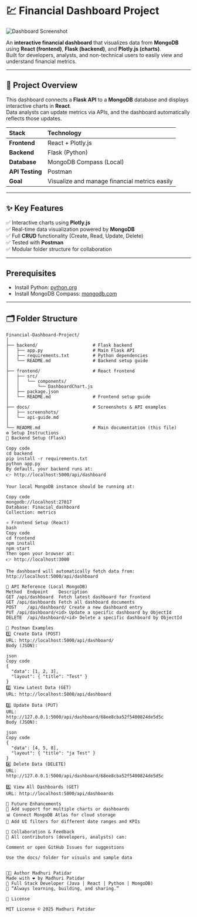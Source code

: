 # 💹 Financial Dashboard Project

![Dashboard Screenshot](docs/screenshots/)

An **interactive financial dashboard** that visualizes data from **MongoDB** using **React (frontend)**, **Flask (backend)**, and **Plotly.js (charts)**.  
Built for developers, analysts, and non-technical users to easily view and understand financial metrics.

---

## 🧠 Project Overview

This dashboard connects a **Flask API** to a **MongoDB** database and displays interactive charts in **React**.  
Data analysts can update metrics via APIs, and the dashboard automatically reflects those updates.

| Stack | Technology |
|:------|:------------|
| **Frontend** | React + Plotly.js |
| **Backend** | Flask (Python) |
| **Database** | MongoDB Compass (Local) |
| **API Testing** | Postman |
| **Goal** | Visualize and manage financial metrics easily |

---

## ✨ Key Features

✅ Interactive charts using **Plotly.js**  
✅ Real-time data visualization powered by **MongoDB**  
✅ Full **CRUD** functionality (Create, Read, Update, Delete)  
✅ Tested with **Postman**  
✅ Modular folder structure for collaboration  

---

## Prerequisites
- Install Python: [python.org](https://www.python.org)
- Install MongoDB Compass: [mongodb.com](https://www.mongodb.com/try/download/compass)

---
## 🗂️ Folder Structure

```plaintext
Financial-Dashboard-Project/
│
├── backend/                     # Flask backend
│   ├── app.py                   # Main Flask API
│   ├── requirements.txt         # Python dependencies
│   └── README.md                # Backend setup guide
│
├── frontend/                    # React frontend
│   ├── src/
│   │   └── components/
│   │       └── DashboardChart.js
│   ├── package.json
│   └── README.md                # Frontend setup guide
│
├── docs/                        # Screenshots & API examples
│   ├── screenshots/
│   └── api-guide.md
│
└── README.md                    # Main documentation (this file)
⚙️ Setup Instructions
🐍 Backend Setup (Flask)

Copy code
cd backend
pip install -r requirements.txt
python app.py
By default, your backend runs at:
👉 http://localhost:5000/api/dashboard

Your local MongoDB instance should be running at:

Copy code
mongodb://localhost:27017
Database: Finacial_dashboard
Collection: metrics

⚛️ Frontend Setup (React)
bash
Copy code
cd frontend
npm install
npm start
Then open your browser at:
👉 http://localhost:3000

The dashboard will automatically fetch data from:
http://localhost:5000/api/dashboard

🔗 API Reference (Local MongoDB)
Method	Endpoint	Description
GET	/api/dashboard	Fetch latest dashboard for frontend
GET	/api/dashboards	Fetch all dashboard documents
POST	/api/dashboard/	Create a new dashboard entry
PUT	/api/dashboard/<id>	Update a specific dashboard by ObjectId
DELETE	/api/dashboard/<id>	Delete a specific dashboard by ObjectId

🧪 Postman Examples
1️⃣ Create Data (POST)
URL: http://localhost:5000/api/dashboard/
Body (JSON):

json
Copy code
{
  "data": [1, 2, 3],
  "layout": { "title": "Test" }
}
2️⃣ View Latest Data (GET)
URL: http://localhost:5000/api/dashboard

3️⃣ Update Data (PUT)
URL:
http://127.0.0.1:5000/api/dashboard/68ee8cba52f5400824de5d5c
Body (JSON):

json
Copy code
{
  "data": [4, 5, 8],
  "layout": { "title": "ja Test" }
}
4️⃣ Delete Data (DELETE)
URL:
http://127.0.0.1:5000/api/dashboard/68ee8cba52f5400824de5d5c

5️⃣ View All Dashboards (GET)
URL: http://localhost:5000/api/dashboards

🧭 Future Enhancements
🚀 Add support for multiple charts or dashboards
📊 Connect MongoDB Atlas for cloud storage
🧰 Add UI filters for different date ranges and KPIs

💬 Collaboration & Feedback
👥 All contributors (developers, analysts) can:

Comment or open GitHub Issues for suggestions

Use the docs/ folder for visuals and sample data


👩‍💻 Author Madhuri Patidar
Made with ❤️ by Madhuri Patidar
💼 Full Stack Developer (Java | React | Python | MongoDB)
💬 “Always learning, building, and sharing.”

📄 License

MIT License © 2025 Madhuri Patidar



